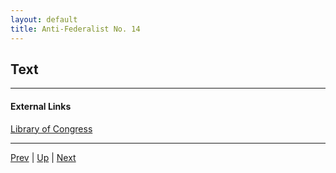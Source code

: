 ```yaml
---
layout: default
title: Anti-Federalist No. 14
---
```


## Text

---
#### External Links
[Library of Congress]()

---

[Prev](13.md) | [Up](README.md) | [Next](15.md)

